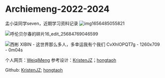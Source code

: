 # Archiemeng-2022-2024
孟小柒同学seven，近期学习资料记录
![img1656485055821](https://user-images.githubusercontent.com/77873833/177945171-c257357b-521a-4d99-a657-638566ba3a5e.png)

![呼伦贝尔春的碎片16_edit_25684769046599](https://user-images.githubusercontent.com/77873833/177945232-babf12d3-cb47-407b-9e94-4d774ad182f3.jpg)

![西彬 XIBIN - 这世界那么多人，多幸运我有个我们  CvXhIOPQT7g - 1260x709 - 0m04s](https://user-images.githubusercontent.com/77873833/177945210-ce397981-e1be-485c-85fd-0f5b81683f20.png)




个人网页：[WeiqiMeng](https://weiqimeng7.github.io/)
参考设计：[KristenJZ](https://kristenjz.github.io/)；[hongtaoh](https://hongtaoh.com/)



Github:
[KristenJZ](https://github.com/KristenJZ/KristenJZ.github.io);
[hongtaoh](https://github.com/hongtaoh/hongtaoh.github.io)


